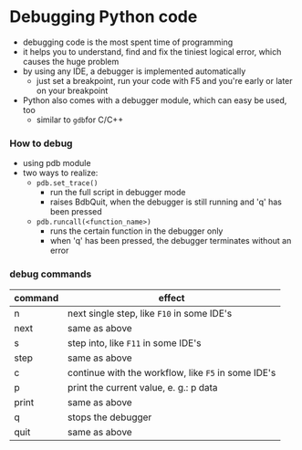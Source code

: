 #   Debugging Python code
-   debugging code is the most spent time of programming
-   it helps you to understand, find and fix the tiniest logical error, which causes the huge problem
-   by using any IDE, a debugger is implemented automatically
    -   just set a breakpoint, run your code with F5 and you're early or later on your breakpoint
-   Python also comes with a debugger module, which can easy be used, too
    -   similar to `gdb`for C/C++


### How to debug
-   using pdb module
-   two ways to realize:
    -   `pdb.set_trace()`
        -   run the full script in debugger mode
        -   raises BdbQuit, when the debugger is still running and 'q' has been pressed
    -   `pdb.runcall(<function_name>)`
        -   runs the certain function in the debugger only
        -   when 'q' has been pressed, the debugger terminates without an error

### debug commands

| command | effect |
| - | - |
| n | next single step, like `F10` in some IDE's |
| next | same as above |
| s | step into, like `F11` in some IDE's |
| step | same as above
| c | continue with the workflow, like `F5` in some IDE's |
| p | print the current value, e. g.: p data |
| print | same as above |
| q | stops the debugger |
| quit | same as above |